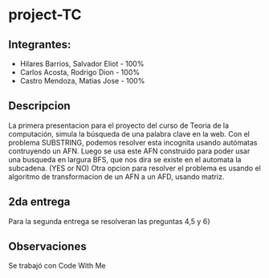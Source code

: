 # project-TC
## Integrantes:

- Hilares Barrios, Salvador Eliot - 100%
- Carlos Acosta, Rodrigo Dion     - 100%
- Castro Mendoza, Matias Jose     - 100%

## Descripcion

La primera presentacion para el proyecto del curso de Teoria de la computación, simula la búsqueda de una palabra clave
en la web. Con el problema SUBSTRING, podemos resolver esta incognita usando autómatas contruyendo un AFN. 
Luego se usa este AFN construido para poder usar una busqueda en largura BFS, que nos dira se existe en el automata la 
subcadena. (YES or NO)
Otra opcion para resolver el problema es usando el algoritmo de transformacion de un AFN a un AFD, usando matriz.

## 2da entrega

Para la segunda entrega se resolveran las preguntas 4,5 y 6}

## Observaciones

Se trabajó con Code With Me 